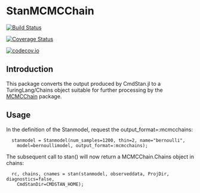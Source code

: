 # StanMCMCChain

[![Build Status](https://travis-ci.org/StanJulia/StanMCMCChain.jl.svg?branch=master)](https://travis-ci.org/StanJulia/StanMCMCChain.jl)

[![Coverage Status](https://coveralls.io/repos/StanJulia/StanMCMCChain.jl/badge.svg?branch=master&service=github)](https://coveralls.io/github/StanJulia/StanMCMCChain.jl?branch=master)

[![codecov.io](http://codecov.io/github/StanJulia/StanMCMCChain.jl/coverage.svg?branch=master)](http://codecov.io/github/StanJulia/StanMCMCChain.jl?branch=master)


## Introduction

This package converts the output produced by CmdStan.jl to a TuringLang/Chains object suitable for further processing by the [MCMCChain](https://github.com/TuringLang/MCMCChain.jl) package.

## Usage

In the definition of the Stanmodel, request the output_format=:mcmcchains:

```
  stanmodel = Stanmodel(num_samples=1200, thin=2, name="bernoulli", 
    model=bernoullimodel, output_format=:mcmcchains);
```

The subsequent call to stan() will now return a MCMCChain.Chains object in chains:

```
  rc, chains, cnames = stan(stanmodel, observeddata, ProjDir, diagnostics=false,
    CmdStanDir=CMDSTAN_HOME);
```

